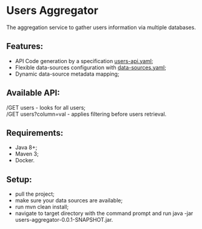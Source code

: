 # Users Aggregator
The aggregation service to gather users information via multiple databases.

## Features:
* API Code generation by a specification [users-api.yaml](users-aggregator%2Fsrc%2Fmain%2Fresources%2Fusers-api.yaml);
* Flexible data-sources configuration with [data-sources.yaml](users-aggregator%2Fsrc%2Fmain%2Fresources%2Fdata-sources.yaml);
* Dynamic data-source metadata mapping;

## Available API:
/GET users - looks for all users;\
/GET users?column=val - applies filtering before users retrieval.

## Requirements:
* Java 8+;
* Maven 3;
* Docker.

## Setup:
* pull the project;
* make sure your data sources are available;
* run mvn clean install;
* navigate to target directory with the command prompt and run java -jar users-aggregator-0.0.1-SNAPSHOT.jar.